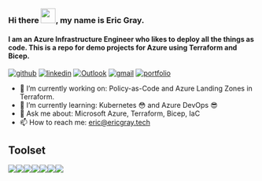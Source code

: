### Hi there <img src="https://media.tenor.com/SNL9_xhZl9oAAAAi/waving-hand-joypixels.gif" width="30px">, my name is Eric Gray.
#### I am an Azure Infrastructure Engineer who likes to deploy all the things as code. This is a repo for demo projects for Azure using Terraform and Bicep.   
[![github](https://img.shields.io/badge/GitHub-000000?style=for-the-badge&logo=GitHub&logoColor=white)](https://github.com/F1b3r0pt1k) [![linkedin](https://img.shields.io/badge/Linkedin-0e76a8?style=for-the-badge&logo=Linkedin&logoColor=white)](https://www.linkedin.com/in/eric-gray-azure/) [![Outlook](https://img.shields.io/badge/Microsoft_Outlook-0078D4?style=for-the-badge&logo=microsoft-outlook&logoColor=white)](mailto:eric@ericgray.tech) [![gmail](https://img.shields.io/badge/Gmail-ff0000?style=for-the-badge&logo=Gmail&logoColor=white)](mailto:eric@ericgray.tech)  [![portfolio](https://img.shields.io/badge/Portfolio-4d1a7f?style=for-the-badge&logo=Portfolio&logoColor=white)](https://faithpueneh.vercel.app/) 

- 🔭 I’m currently working on: Policy-as-Code and Azure Landing Zones in Terraform.
- 🌱 I’m currently learning: Kubernetes :flushed: and Azure DevOps :sunglasses:
- 💬 Ask me about: Microsoft Azure, Terraform, Bicep, IaC
- 📫 How to reach me: eric@ericgray.tech

## Toolset
<img src="{https://img.shields.io/badge/microsoft%20azure-0089D6?style=for-the-badge&logo=microsoft-azure&logoColor=white}" /><img src="{BadgeURLHere}" /><img src="{BadgeURLHere}" /><img src="{BadgeURLHere}" /><img src="{BadgeURLHere}" /><img src="{BadgeURLHere}" /><img src="{BadgeURLHere}" />





<!--
**F1b3r0pt1k/F1b3r0pt1k** is a ✨ _special_ ✨ repository because its `README.md` (this file) appears on your GitHub profile.

Here are some ideas to get you started:

- 🔭 I’m currently working on ...
- 🌱 I’m currently learning ...
- 👯 I’m looking to collaborate on ...
- 🤔 I’m looking for help with ...
- 💬 Ask me about ...
- 📫 How to reach me: ...
- 😄 Pronouns: ...
- ⚡ Fun fact: ...
-->
